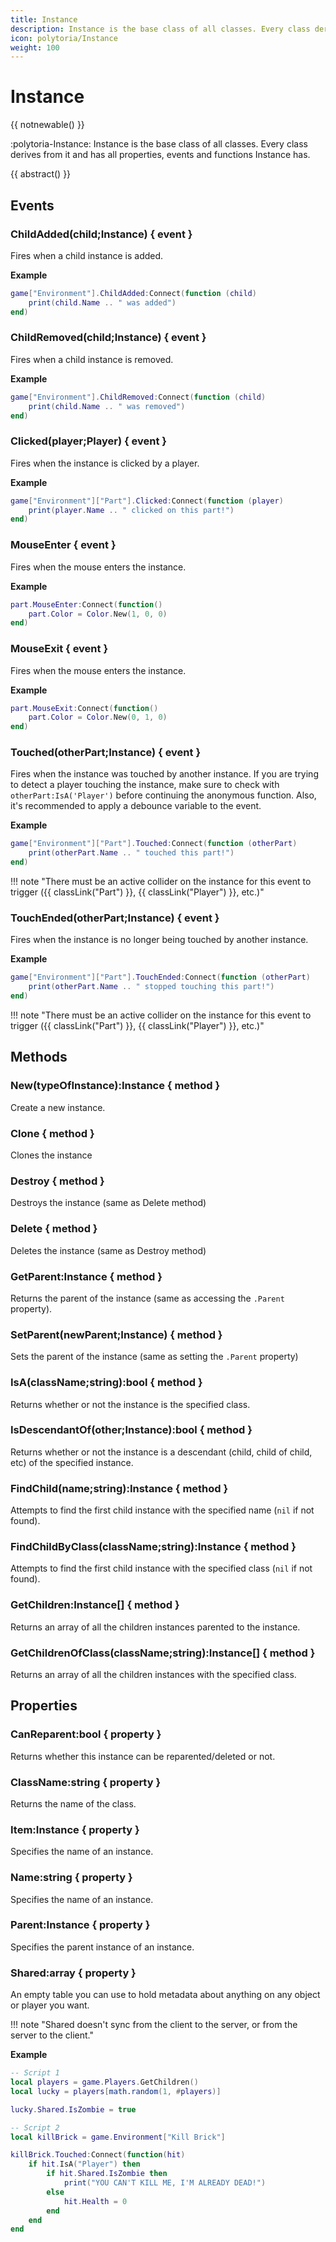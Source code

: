 ```yaml
---
title: Instance
description: Instance is the base class of all classes. Every class derives from it and has all properties, events and functions Instance has.
icon: polytoria/Instance
weight: 100
---
```


# Instance

{{ notnewable() }}

:polytoria-Instance: Instance is the base class of all classes. Every class derives from it and has all properties, events and functions Instance has.

{{ abstract() }}

## Events

### ChildAdded(child;Instance) { event }

Fires when a child instance is added.

**Example**

```lua
game["Environment"].ChildAdded:Connect(function (child)
    print(child.Name .. " was added")
end)
```

### ChildRemoved(child;Instance) { event }

Fires when a child instance is removed.

**Example**

```lua
game["Environment"].ChildRemoved:Connect(function (child)
    print(child.Name .. " was removed")
end)
```

### Clicked(player;Player) { event }

Fires when the instance is clicked by a player.

**Example**

```lua
game["Environment"]["Part"].Clicked:Connect(function (player)
    print(player.Name .. " clicked on this part!")
end)
```

### MouseEnter { event }

Fires when the mouse enters the instance.

**Example**

```lua
part.MouseEnter:Connect(function()
    part.Color = Color.New(1, 0, 0)
end)
```

### MouseExit { event }

Fires when the mouse enters the instance.

**Example**

```lua
part.MouseExit:Connect(function()
    part.Color = Color.New(0, 1, 0)
end)
```

### Touched(otherPart;Instance) { event }

Fires when the instance was touched by another instance. If you are trying to detect a player touching the instance, make sure to check with `otherPart:IsA('Player')` before continuing the anonymous function. Also, it's recommended to apply a debounce variable to the event.

**Example**

```lua
game["Environment"]["Part"].Touched:Connect(function (otherPart)
    print(otherPart.Name .. " touched this part!")
end)
```

<div data-search-exclude markdown>
!!! note "There must be an active collider on the instance for this event to trigger ({{ classLink("Part") }}, {{ classLink("Player") }}, etc.)"
</div>

### TouchEnded(otherPart;Instance) { event }

Fires when the instance is no longer being touched by another instance.

**Example**

```lua
game["Environment"]["Part"].TouchEnded:Connect(function (otherPart)
    print(otherPart.Name .. " stopped touching this part!")
end)
```

<div data-search-exclude markdown>
!!! note "There must be an active collider on the instance for this event to trigger ({{ classLink("Part") }}, {{ classLink("Player") }}, etc.)"
</div>

## Methods

### New(typeOfInstance):Instance { method }

Create a new instance.

### Clone { method }

Clones the instance

### Destroy { method }

Destroys the instance (same as Delete method)

### Delete { method }

Deletes the instance (same as Destroy method)

### GetParent:Instance { method }

Returns the parent of the instance (same as accessing the `.Parent` property).

### SetParent(newParent;Instance) { method }

Sets the parent of the instance (same as setting the `.Parent` property)

### IsA(className;string):bool { method }

Returns whether or not the instance is the specified class.

### IsDescendantOf(other;Instance):bool { method }

Returns whether or not the instance is a descendant (child, child of child, etc) of the specified instance.

### FindChild(name;string):Instance { method }

Attempts to find the first child instance with the specified name (`nil` if not found).

### FindChildByClass(className;string):Instance { method }

Attempts to find the first child instance with the specified class (`nil` if not found).

### GetChildren:Instance[] { method }

Returns an array of all the children instances parented to the instance.

### GetChildrenOfClass(className;string):Instance[] { method }

Returns an array of all the children instances with the specified class.

## Properties

### CanReparent:bool { property }

Returns whether this instance can be reparented/deleted or not.

### ClassName:string { property }

Returns the name of the class.

### Item:Instance { property }

Specifies the name of an instance.

### Name:string { property }

Specifies the name of an instance.

### Parent:Instance { property }

Specifies the parent instance of an instance.

### Shared:array { property }

An empty table you can use to hold metadata about anything on any object or player you want.

<div data-search-exclude markdown>
!!! note "Shared doesn't sync from the client to the server, or from the server to the client."
</div>

**Example**

```lua
-- Script 1
local players = game.Players.GetChildren()
local lucky = players[math.random(1, #players)]

lucky.Shared.IsZombie = true
```

```lua
-- Script 2
local killBrick = game.Environment["Kill Brick"]

killBrick.Touched:Connect(function(hit)
    if hit.IsA("Player") then
        if hit.Shared.IsZombie then
            print("YOU CAN'T KILL ME, I'M ALREADY DEAD!")
        else
            hit.Health = 0
        end
    end
end
```
